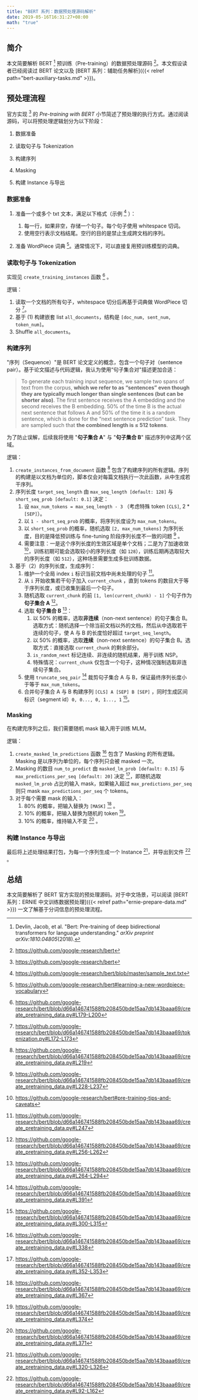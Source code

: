 ```yaml
---
title: "BERT 系列：数据预处理源码解析"
date: 2019-05-16T16:31:27+08:00
math: "true"
---
```




## 简介

本文简要解析 BERT [^1]  预训练（Pre-training）的数据预处理源码 [^2]。本文假设读者已经阅读过 BERT 论文以及 [BERT 系列：辅助任务解析]({{< relref path="bert-auxiliary-tasks.md" >}})。



## 预处理流程

官方实现 [^2] 的 *Pre-training with BERT* 小节简述了预处理的执行方式。通过阅读源码，可以将预处理逻辑划分为以下阶段：

1.  数据准备

2.  读取句子与 Tokenization
3.  构建序列
4.  Masking
5.  构建 Instance 与导出



### 数据准备

1.  准备一个或多个 txt 文本，满足以下格式（示例 [^3] ）：
    1.  每一行，如果非空，存储一个句子。每个句子使用 whitespace 切词。
    2.  使用空行表示文档结尾。空行的目的是禁止生成跨文档的序列。

2.  准备 WordPiece 词典 [^4]。通常情况下，可以直接复用预训练模型的词典。



### 读取句子与 Tokenization

实现见 `create_training_instances` 函数 [^5] 。

逻辑：

1.  读取一个文档的所有句子，whitespace 切分后再基于词典做 WordPiece 切分 [^6]。
2.  基于 (1) 构建嵌套 list  `all_documents`，结构是 `[doc_num, sent_num, token_num]`。
3.  Shuffle `all_documents`。



### 构建序列

"序列（Sequence）"是 BERT 论文定义的概念，包含一个句子对（sentence pair）。基于论文描述与代码逻辑，我认为使用“句子集合对"描述更加合适：

>   To generate each training input sequence, we sample two spans of text from the corpus, **which we refer to as “sentences” even though they are typically much longer than single sentences (but can be shorter also)**. The first sentence receives the A embedding and the second receives the B embedding. 50% of the time B is the actual next sentence that follows A and 50% of the time it is a random sentence, which is done for the “next sentence prediction” task. They are sampled such that **the combined length is ≤ 512 tokens**.

为了防止误解，后续我将使用 "**句子集合 A**" 与 "**句子集合 B**" 描述序列中这两个区域。

逻辑：

1.  `create_instances_from_document` 函数 [^7] 包含了构建序列的所有逻辑。序列的构建是以文档为单位的，脚本仅会对每篇文档执行一次此函数，从中生成若干序列。
2.  序列长度 `target_seq_length` 由 `max_seq_length [default: 128]` 与 `short_seq_prob [default: 0.1]` 决定：
    1.  设 `max_num_tokens = max_seq_length - 3` （考虑特殊 token  `[CLS]`, 2 * `[SEP]`）。
    2.  以 `1 - short_seq_prob` 的概率，将序列长度设为 `max_num_tokens`。
    3.  以 `short_seq_prob` 的概率，随机选取 `[2, max_num_tokens]`  为序列长度，目的是降低预训练与 fine-tuning 阶段序列长度不一致的问题 [^8] 。
    4.  需要注意：一是这个序列长度的生效区域是单个文档；二是为了加速收敛 [^9]，训练初期可能会选取较小的序列长度（如 `128`），训练后期再选取较大的序列长度（如 `512`），这种场景需要生成多批训练数据。
3.  基于（2）的序列长度，生成序列：
    1.  维护一个全局 index `i` 标识当前文档中尚未处理的句子 [^21]。
    2.  从 `i` 开始收集若干句子加入 `current_chunk` ，直到 tokens 的数目大于等于序列长度，或已收集到最后一个句子。
    3.  随机选取 `current_chunk` 的前 `[1, len(current_chunk) - 1]` 个句子作为**句子集合 A** [^12]。 
    4.  选取 **句子集合 B** [^11]：
        1.  以 50% 的概率，选取**非连续**（non-next sentence）的句子集合 B。选取方式：随机选择一个除当前文档以外的文档，然后从中选取若干连续的句子，使 A 与 B 的长度恰好超过 `target_seq_length`。
        2.  以 50% 的概率，选取**连续**（non-next sentence）的句子集合 B。选取方式：直接选取 `current_chunk` 的剩余部分。
        3.  `is_random_next`  标记连续、非连续的随机结果，用于训练 NSP。
        4.  特殊情况：`current_chunk` 仅包含一个句子，这种情况强制选取非连续句子集合。
    5.  使用 `truncate_seq_pair` [^10] 裁剪句子集合 A 与 B，保证最终序列长度小于等于 `max_num_tokens`。
    6.  合并句子集合 A 与 B 构建序列 `[CLS] A [SEP] B [SEP]` ，同时生成区间标识（segment id）`0, 0..., 0, 1..., 1` [^13]。



### Masking

在构建完序列之后，我们需要随机 mask 输入用于训练 MLM。

逻辑：

1.  `create_masked_lm_predictions` 函数 [^14] 包含了 Masking 的所有逻辑。Masking 是以序列为单位的，每个序列只会被 masked 一次。
2.  Masking 的数目 `num_to_predict` 由 `masked_lm_prob [default: 0.15]`  与 `max_predictions_per_seq [default: 20]` 决定 [^15]，即随机选取 `masked_lm_prob` 占比的输入 mask，如果输入超过 `max_predictions_per_seq` 则只 mask `max_predictions_per_seq` 个 tokens。
3.  对于每个需要 mask 的输入：
    1.  80% 的概率，把输入替换为 `[MASK]` [^16] 。
    2.  10% 的概率，把输入替换为随机的 token [^17]。
    3.  10% 的概率，维持输入不变 [^18] 。



### 构建 Instance 与导出

最后将上述处理结果打包，为每一个序列生成一个 Instance [^19]，并导出到文件 [^20] 。



## 总结

本文简要解析了 BERT 官方实现的预处理源码。对于中文场景，可以阅读 [BERT 系列：ERNIE 中文训练数据预处理]({{< relref path="ernie-prepare-data.md" >}}) 一文了解基于分词信息的预处理流程。



[^1]: Devlin, Jacob, et al. "Bert: Pre-training of deep bidirectional transformers for language understanding." *arXiv preprint arXiv:1810.04805*(2018).
[^2]: https://github.com/google-research/bert
[^3]: https://github.com/google-research/bert/blob/master/sample_text.txt
[^4]: https://github.com/google-research/bert#learning-a-new-wordpiece-vocabulary
[^5]: https://github.com/google-research/bert/blob/d66a146741588fb208450bde15aa7db143baaa69/create_pretraining_data.py#L179-L200
[^6]: https://github.com/google-research/bert/blob/d66a146741588fb208450bde15aa7db143baaa69/tokenization.py#L172-L173
[^7]: https://github.com/google-research/bert/blob/d66a146741588fb208450bde15aa7db143baaa69/create_pretraining_data.py#L219
[^8]: https://github.com/google-research/bert/blob/d66a146741588fb208450bde15aa7db143baaa69/create_pretraining_data.py#L228-L237
[^9]: https://github.com/google-research/bert#pre-training-tips-and-caveats
[^10]: https://github.com/google-research/bert/blob/d66a146741588fb208450bde15aa7db143baaa69/create_pretraining_data.py#L391
[^11]: https://github.com/google-research/bert/blob/d66a146741588fb208450bde15aa7db143baaa69/create_pretraining_data.py#L264-L294
[^12]: https://github.com/google-research/bert/blob/d66a146741588fb208450bde15aa7db143baaa69/create_pretraining_data.py#L256-L262
[^13]: https://github.com/google-research/bert/blob/d66a146741588fb208450bde15aa7db143baaa69/create_pretraining_data.py#L300-L315
[^14]: https://github.com/google-research/bert/blob/d66a146741588fb208450bde15aa7db143baaa69/create_pretraining_data.py#L338
[^15]: https://github.com/google-research/bert/blob/d66a146741588fb208450bde15aa7db143baaa69/create_pretraining_data.py#L352-L353
[^16]: https://github.com/google-research/bert/blob/d66a146741588fb208450bde15aa7db143baaa69/create_pretraining_data.py#L367
[^17]: https://github.com/google-research/bert/blob/d66a146741588fb208450bde15aa7db143baaa69/create_pretraining_data.py#L374
[^18]: https://github.com/google-research/bert/blob/d66a146741588fb208450bde15aa7db143baaa69/create_pretraining_data.py#L371
[^19]: https://github.com/google-research/bert/blob/d66a146741588fb208450bde15aa7db143baaa69/create_pretraining_data.py#L320-L326
[^20]: https://github.com/google-research/bert/blob/d66a146741588fb208450bde15aa7db143baaa69/create_pretraining_data.py#L92-L162
[^21]: https://github.com/google-research/bert/blob/d66a146741588fb208450bde15aa7db143baaa69/create_pretraining_data.py#L247

